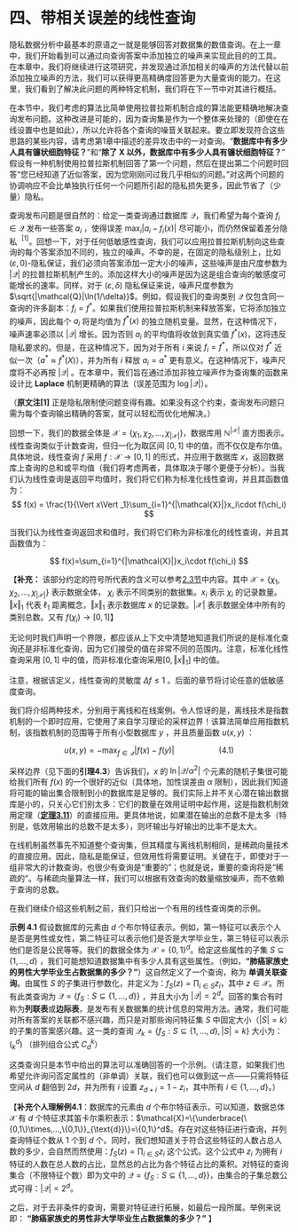 # 四、带相关误差的线性查询

隐私数据分析中最基本的原语之一就是能够回答对数据集的数值查询。在上一章中，我们开始看到可以通过向查询答案中添加独立的噪声来实现此目的的工具。 在本章中，我们将继续进行这项研究，并发现通过添加相关的噪声的方法代替以前添加独立噪声的方法，我们可以获得更高精确度回答更为大量查询的能力。在这里，我们看到了解决此问题的两种特定机制，我们将在下一节中对其进行概括。

在本节中，我们考虑的算法比简单使用拉普拉斯机制合成的算法能更精确地解决查询发布问题。这种改进是可能的，因为查询集是作为一个整体来处理的（即使在在线设置中也是如此），所以允许将各个查询的噪音关联起来。要立即发现符合这些思路的某些内容，请考虑第1章中描述的差异攻击中的一对查询。“**数据库中有多少人具有镰状细胞特征？**”和“**除了 X 以外，数据库中有多少人具有镰状细胞特征？**” 假设有一种机制使用拉普拉斯机制回答了第一个问题，然后在提出第二个问题时回答“您已经知道了近似答案，因为您刚刚问过我几乎相似的问题。”对这两个问题的协调响应不会比单独执行任何一个问题所引起的隐私损失更多，因此节省了（少量）隐私。

查询发布问题是很自然的：给定一类查询通过数据库 $\mathcal{Q}$，我们希望为每个查询 $f_i \in \mathcal{Q}$ 发布一些答案 $a_i$ ，使得误差 $\max_i|a_i-f_i(x)|$ 尽可能小，而仍然保留着差分隐私 $\ ^[1]$。回想一下，对于任何低敏感性查询，我们可以应用拉普拉斯机制向这些查询的每个答案添加不同的，独立的噪声。不幸的是，在固定的隐私级别上，比如 $(\varepsilon,0)$-隐私保证，我们必须向答案添加一定大小的噪声，这些噪声是由尺度参数为 $|\mathcal{Q}|$ 的拉普拉斯机制产生的。添加这样大小的噪声是因为这是组合查询的敏感度可能增长的速率。同样，对于 $(\varepsilon,\delta)$ 隐私保证来说，噪声尺度参数为 $\sqrt{|\mathcal{Q}|\ln(1/\delta)}$。例如，假设我们的查询类别 $\mathcal{Q}$ 仅包含同一查询的许多副本：$f_i=f^*$。如果我们使用拉普拉斯机制来释放答案，它将添加独立的噪声，因此每个 $a_i$ 将是均值为 $f^*(x)$ 的独立随机变量。显然，在这种情况下，噪声速率必须以 $|\mathcal{Q}|$ 增长。因为否则 $a_i$ 的平均值将收敛到真实值 $f^*(x)$，这将违反隐私要求的。但是，在这种情况下，因为对于所有 $i$ 来说 $f_i = f^*$，所以仅对 $f^*$ 近似一次（$a^* \approx f^*(X)$），并为所有 $i$ 释放 $a_i=a^*$ 更有意义。在这种情况下，噪声尺度将不必再按 $|\mathcal{Q}|$ 。在本章中，我们旨在通过添加非独立噪声作为查询集的函数来设计比 **Laplace** 机制更精确的算法（误差范围为 $\log |\mathcal{Q}|$）。

（**原文注[1]** 正是隐私限制使问题变得有趣。如果没有这个约束，查询发布问题只需为每个查询输出精确的答案，就可以轻松而优化地解决。）

回想一下，我们的数据全体是 $\mathcal{X}=\{\chi_1,\chi_2,...,\chi_{|\mathcal{X}|}\}$，数据库用 $\mathbb{N}^{|\mathcal{X}|}$ 直方图表示。线性查询类似于计数查询，但归一化为取区间 $[0,1]$ 中的值，而不仅仅是布尔值。具体地说，线性查询 $f$ 采用 $f:\mathcal{X}\to[0,1]$ 的形式，并应用于数据库 $x$，返回数据库上查询的总和或平均值（我们将考虑两者，具体取决于哪个更便于分析）。当我们认为线性查询是返回平均值时，我们将它们称为标准化线性查询，并且其函数值为：
$$
f(x) = \frac{1}{\Vert x\Vert _1}\sum_{i=1}^{|\mathcal{X}|}x_i\cdot f(\chi_i)
$$

当我们认为线性查询返回求和值时，我们将它们称为非标准化的线性查询，并且其函数值为：

$$
f(x)=\sum_{i=1}^{|\mathcal{X}|}x_i\cdot f(\chi_i)
$$

【**补充：** 该部分约定的符号所代表的含义可以参考[2.3节](/2-Basic-Terms/Formalizing-differential-privacy_1.html)中内容。其中 $\mathcal{X}=\{\chi_1,\chi_2,...,\chi_{|\mathcal{X}|}\}$ 表示数据全体， $\chi_i$ 表示不同类别的数据集。$x_i$ 表示 $\chi_i$ 的记录数量。$\Vert x\Vert _1$ 代表 $\ell_1$ 距离概念，$\Vert x\Vert _1$ 表示数据库 $x$ 的记录数。$|\mathcal{X}|$ 表示数据全体中所有的类别总数。又有 $f(\chi_i)\to [0,1]$】

无论何时我们声明一个界限，都应该从上下文中清楚地知道我们所说的是标准化查询还是非标准化查询，因为它们接受的值在非常不同的范围内。注意，标准化线性查询采用 $[0,1]$ 中的值，而非标准化查询采用$[0,\Vert x\Vert _1]$ 中的值。

注意，根据该定义，线性查询的灵敏度 $\Delta f\leq 1$ 。后面的章节将讨论任意的低敏感度查询。

我们将介绍两种技术，分别用于离线和在线案例。令人惊讶的是，离线技术是指数机制的一个即时应用，它使用了来自学习理论的采样边界！该算法简单应用指数机制，该指数机制的范围等于所有小型数据库 $y$ ，并且质量函数 $u(x,y)$ ：

$$
u(x,y) = -\max_{f\in \mathcal{Q}} |f(x)-f(y)| \qquad \qquad \quad(4.1)
$$

采样边界（见下面的**引理4.3**）告诉我们，$x$ 的 $\ln|\mathcal{Q}/\alpha^2|$ 个元素的随机子集很可能给我们所有 $f(x)$ 的一个很好的近似（具体地，加性误差由 $\alpha$ 限制），因此我们知道将可能的输出集合限制到小的数据库是足够的。我们实际上并不关心潜在输出数据库是小的，只关心它们别太多：它们的数量在效用证明中起作用，这是指数机制效用定理（[**定理3.11**](/3-Basic-Techniques-and-Composition-Theorems/The-exponential-mechanism.html)）的直接应用。更具体地说，如果潜在输出的总数不是太多（特别是，低效用输出的总数不是太多），则坏输出与好输出的比率不是太大。

在线机制虽然事先不知道整个查询集，但其精度与离线机制相同，是稀疏向量技术的直接应用。因此，隐私是能保证，但效用性将需要证明。关键在于，即使对于一组非常大的计数查询，也很少有查询是“重要的”；也就是说，重要的查询将是“稀疏的”。与稀疏向量算法一样，我们可以根据有效查询的数量缩放噪声，而不依赖于查询的总数。

在我们继续介绍这些机制之前，我们只给出一个有用的线性查询类的示例。

**示例 4.1** 假设数据库的元素由 $d$ 个布尔特征表示。例如，第一特征可以表示个人是否是男性或女性，第二特征可以表示他们是否是大学毕业生，第三特征可以表示他们是否是公民等等。我们的数据全体为 $\mathcal{X}=\{0,1\}^d$。给定这些属性的子集 $S \subseteq \{1,...,d\}$ ，我们可能想知道数据集中有多少人具有这些属性。（例如，**“肺癌家族史的男性大学毕业生占数据集的多少？”**）这自然定义了一个查询，称为 **单调关联查询**。由属性 $S$ 的子集进行参数化，并定义为：$f_S(z)=\prod_{i\in S}z_i$，其中 $z\in \mathcal{X}$。所有此类查询为 $\mathcal{Q}=\{f_S:S \subseteq \{1,...,d\}\}$ ，并且大小为 $|\mathcal{Q}|=2^d$。回答的集合有时称为**列联表**或**边际表**，是发布有关数据集的统计信息的常用方法。通常，我们可能对所有答案的关联都不感兴趣，而只是对那些询问特征集 $S$ 中固定大小（$|S|=k$）的子集的答案感兴趣。这一类的查询 $\mathcal{Q}_k=\{f_S:S \subseteq \{1,...,d\},|S|=k\}$ 大小为：$(_k^d)$ （排列组合公式 $C_d^k$）

这类查询只是本节中给出的算法可以准确回答的一个示例。（请注意，如果我们也希望允许询问否定属性的（非单调）关联，我们也可以做到这一点——只需将特征空间从 $d$ 翻倍到 $2d$，并为所有 $i$ 设置 $z_{d+i}=1-z_i$，其中所有 $i \in \{1,...,d\}$。）

【**补充个人理解例4.1**：数据库的元素由 $d$ 个布尔特征表示，可以知道，数据总体 $\mathcal{X}$ 有 $d$ 个特征求其笛卡尔乘积表示：$\mathcal{X}=\{\underbrace{\{0,1\}\times,...,\{0,1\}}_{\text{d}}\}=\{0,1\}^d$。存在对这些特征进行查询，并列查询特征个数从 $1$ 个到 $d$ 个。同时，我们想知道关于符合这些特征的人数占总人数的多少，会自然而然使用：$f_S(z)=\prod_{i\in S}z_i$ 这个公式。这个公式中 $z_i$ 为拥有 $i$ 特征的人数在总人数的占比，显然总的占比为各个特征占比的乘积。对特征的查询集合（不限特征个数）即为文中的 $\mathcal{Q}=\{f_S:S \subseteq \{1,...,d\}\}$，由集合的子集总数公式可得：$|\mathcal{Q}|=2^d$。

之后，对于去非条件的查询，需要对特征进行拓展，如最后一段所属。举例来说即： **“肺癌家族史的男性非大学毕业生占数据集的多少？”** 】